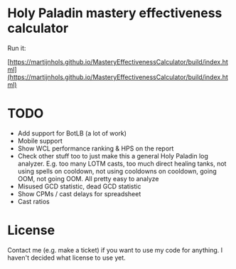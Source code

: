 # Holy Paladin mastery effectiveness calculator

Run it:

[https://martijnhols.github.io/MasteryEffectivenessCalculator/build/index.html](https://martijnhols.github.io/MasteryEffectivenessCalculator/build/index.html)

# TODO

 * Add support for BotLB (a lot of work)
 * Mobile support
 * Show WCL performance ranking & HPS on the report
 * Check other stuff too to just make this a general Holy Paladin log analyzer. E.g. too many LOTM casts, too much direct healing tanks, not using spells on cooldown, not using cooldowns on cooldown, going OOM, not going OOM. All pretty easy to analyze
 * Misused GCD statistic, dead GCD statistic
 * Show CPMs / cast delays for spreadsheet
 * Cast ratios

# License

Contact me (e.g. make a ticket) if you want to use my code for anything. I haven't decided what license to use yet.
